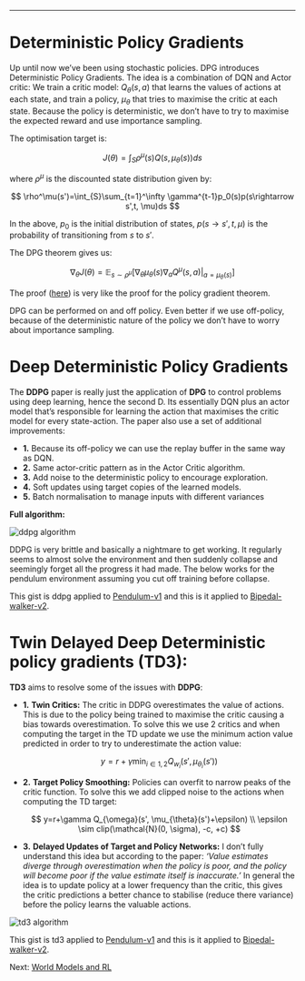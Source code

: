 ___

# Deterministic Policy Gradients

Up until now we’ve been using stochastic policies. DPG introduces Deterministic Policy Gradients. The idea is a combination of DQN and Actor critic: We train a critic model: $Q_\theta(s, a)$ that learns the values of actions at each state, and train a policy, $\mu_{\theta}$ that tries to maximise the critic at each state. Because the policy is deterministic, we don’t have to try to maximise the expected reward and use importance sampling.

The optimisation target is:

$$
J(\theta) = \int_S\rho^{\mu}(s)Q(s, \mu_\theta(s))ds
$$

where $\rho^\mu$ is the discounted state distribution given by: 

$$
\rho^\mu(s')=\int_{S}\sum_{t=1}^\infty \gamma^{t-1}p_0(s)p(s\rightarrow s',t, \mu)ds
$$

In the above, $p_0$  is the initial distribution of states, $p(s\rightarrow s', t, \mu)$ is the probability of transitioning from $s$ to $s'$.

The DPG theorem gives us:

$$
\nabla_\theta J(\theta)=\mathbb{E}_{s\sim \rho^{\mu}}[\nabla_\theta\mu_\theta(s)\nabla_aQ^\mu(s, a)|_{a=\mu_{\theta}(s)}]
$$

The proof ([here](https://proceedings.mlr.press/v32/silver14-supp.pdf)) is very like the proof for the policy gradient theorem.

DPG can be performed on and off policy. Even better if we use off-policy, because of the deterministic nature of the policy we don’t have to worry about importance sampling.

# Deep Deterministic Policy Gradients

The **DDPG** paper is really just the application of **DPG** to control problems using deep learning, hence the second D. Its essentially DQN plus an actor model that’s responsible for learning the action that maximises the critic model for every state-action. The paper also use a set of additional improvements:

- __1.__ Because its off-policy we can use the replay buffer in the same way as DQN.
- __2.__ Same actor-critic pattern as in the Actor Critic algorithm.
- __3.__ Add noise to the deterministic policy to encourage exploration.
- __4.__ Soft updates using target copies of the learned models.
- __5.__ Batch normalisation to manage inputs with different variances

**Full algorithm:**

![ddpg algorithm](/posts/continuous-control-rl-ddpg/algorithm.png)

DDPG is very brittle and basically a nightmare to get working. It regularly seems to almost solve the environment and then suddenly collapse and seemingly forget all the progress it had made. The below works for the pendulum environment assuming you cut off training before collapse.

This gist is ddpg applied to [Pendulum-v1](https://gist.github.com/mauicv/d05aba08051c3b840ebbede160b28249) and this is it applied to [Bipedal-walker-v2](https://gist.github.com/mauicv/0091534795880127103e9744b97f92d9).

# Twin Delayed Deep Deterministic policy gradients (TD3):

**TD3** aims to resolve some of the issues with **DDPG**:

- __1.__ **Twin Critics:** The critic in DDPG overestimates the value of actions. This is due to the policy being trained to maximise the critic causing a bias towards overestimation. To solve this we use 2 critics and when computing the target in the TD update we use the minimum action value predicted in order to try to underestimate the action value:
    
    $$
    y=r+\gamma \min_{i\in 1,2} Q_{w_i} (s', \mu_{\theta_i}(s'))
    $$
    
- __2.__ **Target Policy Smoothing:** Policies can overfit to narrow peaks of the critic function. To solve this we add clipped noise to the actions when computing the TD target:
    
    $$
    y=r+\gamma Q_{\omega}(s', \mu_{\theta}(s')+\epsilon)
    \\
    \epsilon \sim clip(\mathcal{N}(0, \sigma), -c, +c)
    $$
    
- __3.__ **Delayed Updates of Target and Policy Networks:** I don’t fully understand this idea but according to the paper: *‘Value estimates diverge through overestimation when the policy is poor, and the policy will become poor if the value estimate itself is inaccurate.’* In general the idea is to update policy at a lower frequency than the critic, this gives the critic predictions a better chance to stabilise (reduce there variance) before the policy learns the valuable actions.

![td3 algorithm](/posts/continuous-control-rl-ddpg/td3-algorithm.png)

This gist is td3 applied to [Pendulum-v1](https://gist.github.com/mauicv/a6d6bc22c1b664e5496028159d40c95d) and this is it applied to [Bipedal-walker-v2](https://gist.github.com/mauicv/5a34dc0acb7620199aa7cd5e3011da0e).

Next: [World Models and RL](#/posts/continuous-control-world-model-rl)

